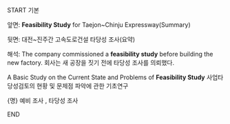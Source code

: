 START
기본

앞면:
**Feasibility Study** for Taejon~Chinju Expressway(Summary) 

뒷면:
대전~진주간 고속도로건설 타당성 조사(요약)

해석:
The company commissioned a **feasibility study** before building the new factory.
회사는 새 공장을 짓기 전에 타당성 조사를 의뢰했다.

A Basic Study on the Current State and Problems of **Feasibility Study** 
사업타당성검토의 현황 및 문제점 파악에 관한 기초연구

{명} 예비 조사 , 타당성 조사  
<!--ID: 1747213694160-->
END